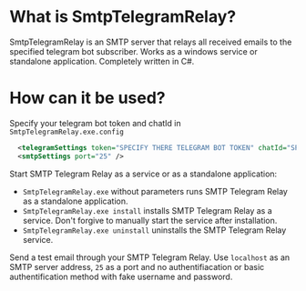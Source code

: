 # What is SmtpTelegramRelay?

SmtpTelegramRelay is an SMTP server that relays all received emails to the specified telegram bot subscriber. Works as a windows service or standalone application. Completely written in C#.

# How can it be used?

Specify your telegram bot token and chatId in `SmtpTelegramRelay.exe.config`
```xml
  <telegramSettings token="SPECIFY THERE TELEGRAM BOT TOKEN" chatId="SPECIFY THERE TELEGRAM CHATID" />`
  <smtpSettings port="25" />
```
  
Start SMTP Telegram Relay as a service or as a standalone application:
* `SmtpTelegramRelay.exe` without parameters runs SMTP Telegram Relay as a standalone application.  
* `SmtpTelegramRelay.exe install` installs SMTP Telegram Relay as a service. Don't forgive to manually start the service after installation.  
* `SmtpTelegramRelay.exe uninstall` uninstalls the SMTP Telegram Relay service.  
  
Send a test email through your SMTP Telegram Relay. Use `localhost` as an SMTP server address, `25` as a port and no authentifiacation or basic authentification method with fake username and password.
